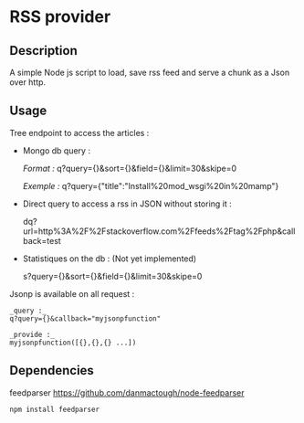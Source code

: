 RSS provider 
===================

## Description
A simple Node js script to load, save rss feed and serve a chunk as a Json over http.

## Usage
Tree endpoint to access the articles : 

* Mongo db query : 
	
	_Format :_
	q?query={}&sort={}&field={}&limit=30&skipe=0

	_Exemple :_
	q?query={"title":"Install%20mod_wsgi%20in%20mamp"}

* Direct query to access a rss in JSON without storing it : 

	dq?url=http%3A%2F%2Fstackoverflow.com%2Ffeeds%2Ftag%2Fphp&callback=test

* Statistiques on the db : (Not yet implemented)
	
	s?query={}&sort={}&field={}&limit=30&skipe=0


Jsonp is available on all request :
	
	_query :_
	q?query={}&callback="myjsonpfunction"

	_provide :_ 
	myjsonpfunction([{},{},{} ...])

## Dependencies

feedparser https://github.com/danmactough/node-feedparser

	npm install feedparser
